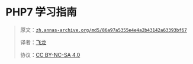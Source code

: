 # PHP7 学习指南

> 原文：[`zh.annas-archive.org/md5/86a97a5355e4e4a2b43142a63393bf67`](https://zh.annas-archive.org/md5/86a97a5355e4e4a2b43142a63393bf67)
> 
> 译者：[飞龙](https://github.com/wizardforcel)
> 
> 协议：[CC BY-NC-SA 4.0](http://creativecommons.org/licenses/by-nc-sa/4.0/)